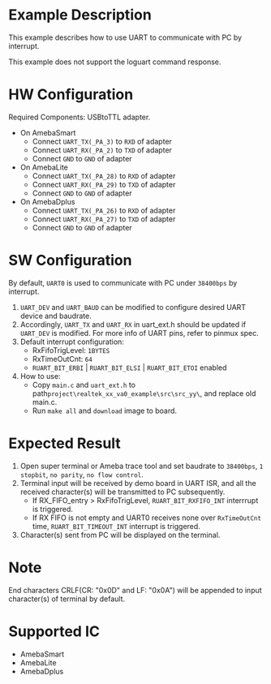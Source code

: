 # Example Description

This example describes how to use UART to communicate with PC by interrupt.

This example does not support the loguart command response.

# HW Configuration

Required Components: USBtoTTL adapter.

* On AmebaSmart
	- Connect `UART_TX(_PA_3)` to `RXD` of adapter
	- Connect `UART_RX(_PA_2)` to `TXD` of adapter
	- Connect `GND` to `GND` of adapter
* On AmebaLite
	- Connect `UART_TX(_PA_28)` to `RXD` of adapter
	- Connect `UART_RX(_PA_29)` to `TXD` of adapter
	- Connect `GND` to `GND` of adapter
* On AmebaDplus
	- Connect `UART_TX(_PA_26)` to `RXD` of adapter
	- Connect `UART_RX(_PA_27)` to `TXD` of adapter
	- Connect `GND` to `GND` of adapter

# SW Configuration

By default, `UART0` is used to communicate with PC under `38400bps` by interrupt.

1. `UART_DEV` and `UART_BAUD` can be modified to configure desired UART device and baudrate.
2. Accordingly, `UART_TX` and `UART_RX` in uart_ext.h should be updated if `UART_DEV` is modified.
   For more info of UART pins, refer to pinmux spec.
3. Default interrupt configuration:
	- RxFifoTrigLevel: `1BYTES`
	- RxTimeOutCnt: `64`
	- `RUART_BIT_ERBI` | `RUART_BIT_ELSI` | `RUART_BIT_ETOI` enabled
4. How to use:
    * Copy `main.c` and `uart_ext.h` to path`project\realtek_xx_va0_example\src\src_yy\`, and replace old main.c.
    * Run `make all` and `download` image to board.

# Expected Result

1. Open super terminal or Ameba trace tool and set baudrate to `38400bps`, `1 stopbit`, `no parity`, `no flow control`.
2. Terminal input will be received by demo board in UART ISR, and all the received character(s) will be transmitted to PC subsequently.
	- If RX_FIFO_entry > RxFifoTrigLevel, `RUART_BIT_RXFIFO_INT` interrrupt is triggered.
	- If RX FIFO is not empty and UART0 receives none over `RxTimeOutCnt` time, `RUART_BIT_TIMEOUT_INT` interrupt is triggered.
3. Character(s) sent from PC will be displayed on the terminal.

# Note

End characters CRLF(CR: "0x0D" and LF: "0x0A") will be appended to input character(s) of terminal by default.

# Supported IC

* AmebaSmart
* AmebaLite
* AmebaDplus
